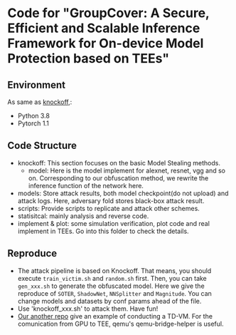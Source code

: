 # Code for "GroupCover: A Secure, Efficient and Scalable Inference Framework for On-device Model Protection based on TEEs"

## Environment
As same as [knockoff]([url](https://github.com/tribhuvanesh/knockoffnets)),:
- Python 3.8
- Pytorch 1.1

## Code Structure
- knockoff: This section focuses on the basic Model Stealing methods.
    - model: Here is the model implement for alexnet, resnet, vgg and so on. Corresponding to our obfuscation method, we rewrite the inference function of the network here.
- models: Store attack results, both model checkpoint(do not upload) and attack logs. Here, adversary fold stores black-box attack result.
- scripts: Provide scripts to replicate and attack other schemes. 
- statisitcal: mainly analysis and reverse code.
- implement & plot: some simulation verification, plot code and real implement in TEEs. Go into this folder to check the details. 

## Reproduce
- The attack pipeline is based on Knockoff. That means, you should execute `train_victim.sh` and `random.sh` first. Then, you can take `gen_xxx.sh` to generate the obfuscated model. Here we give the reproduce of `SOTER`, `ShadowNet`, `NNSplitter` and `Magnitude`. You can change models and datasets by conf params ahead of the file.
- Use 'knockoff_xxx.sh' to attack them. Have fun!
- [Our another repo](https://github.com/55199789/H2O2RAM) give an example of conducting a TD-VM. For the comunication from GPU to TEE, qemu's qemu-bridge-helper is useful.
